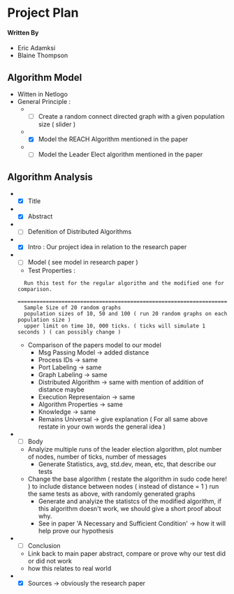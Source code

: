 # Project Plan

#### Written By
* Eric Adamksi
* Blaine Thompson

## Algorithm Model

* Witten in Netlogo
* General Principle :
  * - [ ] Create a random connect directed graph with a given population size ( slider )
  * - [x] Model the REACH Algorithm mentioned in the paper
  * - [ ] Model the Leader Elect algorithm mentioned in the paper

## Algorithm Analysis

* - [x] Title
* - [x] Abstract
* - [ ] Defenition of Distributed Algorithms
* - [x] Intro : Our project idea in relation to the research paper
* - [ ] Model ( see model in research paper )
  * Test Properties :
  ```
    Run this test for the regular algorithm and the modified one for comparison.
    ============================================================================
    Sample Size of 20 random graphs
    population sizes of 10, 50 and 100 ( run 20 random graphs on each population size )
    upper limit on time 10, 000 ticks. ( ticks will simulate 1 seconds ) ( can possibly change )
  ```
  * Comparison of the papers model to our model
    * Msg Passing Model -> added distance
    * Process IDs -> same
    * Port Labeling -> same
    * Graph Labeling -> same
    * Distributed Algorithm -> same with mention of addition of distance maybe
    * Execution Representaion -> same
    * Algorithm Properties -> same
    * Knowledge -> same
    * Remains Universal -> give explanation
  ( For all same above restate in your own words the general idea )
* - [ ] Body
  * Analyize multiple runs of the leader election algorithm, plot number of nodes, number of ticks, number of messages
    * Generate Statistics, avg, std.dev, mean, etc, that describe our tests
  * Change the base algorithm ( restate the algorithm in sudo code here! ) to include distance between nodes ( instead of distance = 1 ) run the same tests as above, with randomly generated graphs
    * Generate and analyize the statistcs of the modified algorithm, if this algorithm doesn't work, we should give a short proof about why.
    * See in paper 'A Necessary and Sufficient Condition' -> how it will help prove our hypothesis
* - [ ] Conclusion
  * Link back to main paper abstract, compare or prove why our test did or did not work
  * how this relates to real world

* - [x] Sources -> obviously the research paper
